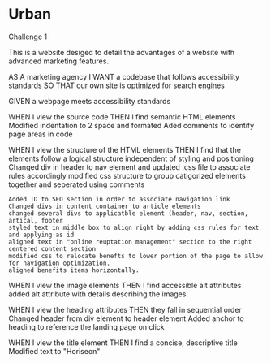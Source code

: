 # Urban
Challenge 1

This is a website desiged to detail the advantages of a website with advanced marketing features.

AS A marketing agency
I WANT a codebase that follows accessibility standards
SO THAT our own site is optimized for search engines


GIVEN a webpage meets accessibility standards

WHEN I view the source code
THEN I find semantic HTML elements
    Modified indentation to 2 space and formated
    Aded comments to identify page areas in code

WHEN I view the structure of the HTML elements
THEN I find that the elements follow a logical structure independent of styling and positioning
    Changed div in header to nav element and updated .css file to associate rules accordingly
    modified css structure to group catigorized elements together and seperated using comments

    Added ID to SEO section in order to associate navigation link
    Changed divs in content container to article elements
    changed several divs to applicatble element (header, nav, section, artical, footer
    styled text in middle box to align right by adding css rules for text and applying as id
    aligned text in "online reuptation management" section to the right
    centered content section
    modified css to relocate benefts to lower portion of the page to allow for navigation optimization.  
    aligned benefits items horizontally.

WHEN I view the image elements
THEN I find accessible alt attributes
    added alt attribute with details describing the images.

WHEN I view the heading attributes
THEN they fall in sequential order
    Changed header from div element to header element
    Added anchor to heading to reference the landing page on click

WHEN I view the title element
THEN I find a concise, descriptive title
    Modified text to "Horiseon"
